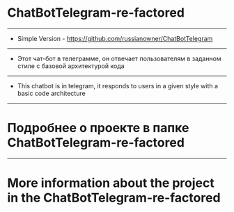 # ChatBotTelegram-re-factored
---
- Simple Version - https://github.com/russianowner/ChatBotTelegram
---
- Этот чат-бот в телеграмме, он отвечает пользователям в заданном стиле с базовой архитектурой кода
---
- This chatbot is in telegram, it responds to users in a given style with a basic code architecture
---
# Подробнее о проекте в папке ChatBotTelegram-re-factored
---
# More information about the project in the ChatBotTelegram-re-factored
